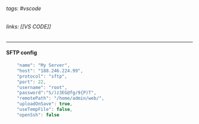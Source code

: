 ###### tags: #vscode 
###### links: [[VS CODE]]
___


#### SFTP config
```js
	"name": "My Server",
    "host": "188.246.224.99",
    "protocol": "sftp",
    "port": 22,
    "username": "root",
    "password":"S/)z3EG@fg/9{P)T",
    "remotePath": "/home/admin/web/",
    "uploadOnSave": true,
    "useTempFile": false,
    "openSsh": false
```
